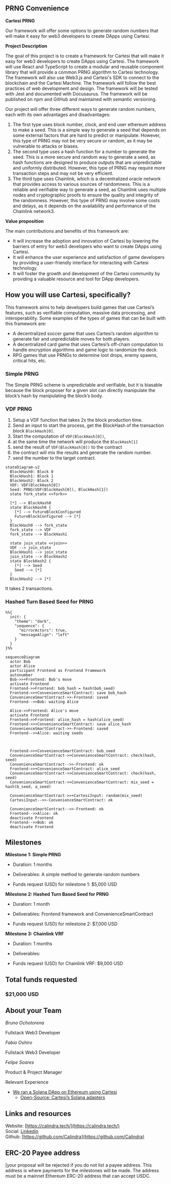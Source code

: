 ## PRNG Convenience


**Cartesi PRNG**

Our framework will offer some options to generate random numbers that will make it easy for web3 developers to create DApps using Cartesi.

**Project Description**
<!-- [Write the description long-form here, or else paste a [google drive link](https://url/) to a slide deck]
-->
The goal of this project is to create a framework for Cartesi that will make it easy for web3 developers to create DApps using Cartesi. The framework will use React and TypeScript to create a modular and reusable component library that will provide a common PRNG algorithm to Cartesi technology. The framework will also use Web3.js and Cartesi's SDK to connect to the blockchain and the Cartesi Machine. The framework will follow the best practices of web development and design. The framework will be tested with Jest and documented with Docusaurus. The framework will be published on npm and GitHub and maintained with semantic versioning.

Our project will offer three different ways to generate random numbers, each with its own advantages and disadvantages:
1. The first type uses block number, clock, and end user ethereum address to make a seed. This is a simple way to generate a seed that depends on some external factors that are hard to predict or manipulate. However, this type of PRNG may not be very secure or random, as it may be vulnerable to attacks or biases.
2. The second type uses a hash function for a number to generate the seed. This is a more secure and random way to generate a seed, as hash functions are designed to produce outputs that are unpredictable and uniformly distributed. However, this type of PRNG may require more transaction steps and may not be very efficient.
3. The third type uses Chainlink, which is a decentralized oracle network that provides access to various sources of randomness. This is a reliable and verifiable way to generate a seed, as Chainlink uses multiple nodes and cryptographic proofs to ensure the quality and integrity of the randomness. However, this type of PRNG may involve some costs and delays, as it depends on the availability and performance of the Chainlink network3.



**Value proposition**
<!-- [Why would someone use this product/service? Or how does it add value to the Cartesi ecosystem or tech stack?]
-->

The main contributions and benefits of this framework are:
- It will increase the adoption and innovation of Cartesi by lowering the barriers of entry for web3 developers who want to create DApps using Cartesi.
- It will enhance the user experience and satisfaction of game developers by providing a user-friendly interface for interacting with Cartesi technology.
- It will foster the growth and development of the Cartesi community by providing a valuable resource and tool for DApp developers.


## How you will use Cartesi, specifically?

<!--[Details about how you're using Cartesi specifically, and why it makes sense. This is the most important part of the proposal. If you are not precise, or your intention is not feasible, the proposal will be rejected.]-->

This framework aims to help developers build games that use Cartesi’s features, such as verifiable computation, massive data processing, and interoperability. 
Some examples of the types of games that can be built with this framework are:
- A decentralized soccer game that uses Cartesi’s random algorithm to generate fair and unpredictable moves for both players.
- A decentralized card game that uses Cartesi’s off-chain computation to handle encryption algorithms and game logic to randomize the deck.
- RPG games that use PRNGs to determine loot drops, enemy spawns, critical hits, etc. 

### Simple PRNG

The Simple PRNG scheme is unpredictable and verifiable, but it is biasable because the block proposer for a given slot can directly manipulate the block’s hash by manipulating the block’s body.

### VDF PRNG

1. Setup a VDF function that takes 2x the block production time.
2. Send an input to start the process, get the BlockHash of the transaction block `BlockHash[0]`.
3. Start the computation of `VDF(BlockHash[0])`,
4. at the same time the network will produce the `BlockHash[1]`
5. send the result of `VDF(BlockHash[0])` to the contract
6. the contract will mix the results and generate the random number.
7. send the number to the target contract.

```mermaid
stateDiagram-v2
  BlockHash0: Block 0
  BlockHash1: Block 1
  BlockHash2: Block 2
  VDF: VDF(BlockHash[0])
  Seed: PRNG(VDF(BlockHash[0]), BlockHash[1])
  state fork_state <<fork>>

  [*] --> BlockHash0
  state BlockHash0 {
    [*] --> FutureBlockConfigured
    FutureBlockConfigured --> [*]
  }
  BlockHash0 --> fork_state
  fork_state --> VDF
  fork_state --> BlockHash1

  state join_state <<join>>
  VDF --> join_state
  BlockHash1 --> join_state
  join_state --> BlockHash2
  state BlockHash2 {
    [*] --> Seed
    Seed --> [*]
  }
  BlockHash2 --> [*]
```
It takes 2 transactions.

### Hashed Turn Based Seed for PRNG

```mermaid
%%{
  init: {
    "theme": "dark",
    "sequence": {
      "mirrorActors": true,
      "messageAlign": "left"
    }
  }
}%%

sequenceDiagram
  actor Bob
  actor Alice
  participant Frontend as Frontend Framework
  autonumber
  Bob->>+Frontend: Bob's move
  activate Frontend
  Frontend->>Frontend: bob_hash = hash(bob_seed)
  Frontend->>+ConvenienceSmartContract: save bob_hash
  ConvenienceSmartContract->>-Frontend: saved
  Frontend-->>Bob: waiting Alice

  Alice->>Frontend: Alice's move
  activate Frontend
  Frontend->>Frontend: alice_hash = hash(alice_seed)
  Frontend->>+ConvenienceSmartContract: save alice_hash
  ConvenienceSmartContract->>-Frontend: saved
  Frontend-->>Alice: waiting seeds



  Frontend->>+ConvenienceSmartContract: bob_seed
  ConvenienceSmartContract->>ConvenienceSmartContract: check(hash, seed)
  ConvenienceSmartContract-->>-Frontend: ok
  Frontend->>+ConvenienceSmartContract: alice_seed
  ConvenienceSmartContract->>ConvenienceSmartContract: check(hash, seed)
  ConvenienceSmartContract->>ConvenienceSmartContract: mix_seed = hash(b_seed, a_seed)
  
  ConvenienceSmartContract->>+CartesiInput: random(mix_seed)
  CartesiInput-->>-ConvenienceSmartContract: ok

  ConvenienceSmartContract-->>-Frontend: ok
  Frontend-->>Alice: ok
  deactivate Frontend
  Frontend-->>Bob: ok
  deactivate Frontend

```


## Milestones

**Milestone 1: Simple PRNG**

* Duration: 1 months

* Deliverables: A simple method to generate random numbers
<!-- 
[what will be produced, accomplished, or demonstrated by the end of this period?]
-->

* Funds request (USD) for milestone 1: $5,000 USD

**Milestone 2: Hashed Turn Based Seed for PRNG**

* Duration: 1 month

* Deliverables: Frontend framework and ConvenienceSmartContract
<!--[what will be produced, accomplished, or demonstrated by the end of this period?]-->

* Funds request (USD) for milestone 2: $7,000 USD

**Milestone 3: Chainlink VRF**

* Duration: 1 months

* Deliverables: 
<!--[what will be produced, accomplished, or demonstrated by the end of this period?]-->

* Funds request (USD) for Chainlink VRF: $9,000 USD

## Total funds requested

### $21,000 USD

<!--
Use of funds (specific breakdown):

* [List item: price in usd]
* [List item: price in usd]
* [List item: price in usd]
* [List item: price in usd]
* [List item: price in usd]
* [List item: price in usd]
-->
## About your Team

<!-- ordem alfabetica -->
<!--*[person 1]*-->
*Bruno Ochotorena*

Fullstack Web3 Developer

*Fabio Oshiro*

Fullstack Web3 Developer

*Felipe Soares*

Product & Project Manager

Relevant Experience

* [We ran a Solana DApp on Ethereum using Cartesi](https://blog.calindra.com.br/we-ran-a-solana-dapp-on-ethereum-using-cartesi-35da59ed1e47)
  * [Open-Source: Cartesi’s Solana adapters](https://blog.calindra.com.br/solana-cartesi-under-the-hood-c4fbef266c89)



## Links and resources

Website: [https://calindra.tech/](https://calindra.tech/)  
Social: [Linkedin](https://www.linkedin.com/company/calindra/mycompany/)  
Github: [https://github.com/Calindra](https://github.com/Calindra)  

## ERC-20 Payee address

[your proposal will be rejected if you do not list a payee address. This address is where payments for the milestones will be made. The address must be a mainnet Ethereum ERC-20 address that can accept USDC.
